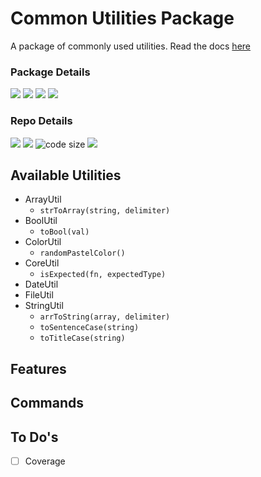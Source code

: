 # Common Utilities Package

A package of commonly used utilities. Read the docs [here](https://codes-and-coffees.gitbook.io/common-utils-pkg/)

### Package Details

[![](https://img.shields.io/npm/v/common-utils-pkg.svg)](https://www.npmjs.com/package/common-utils-pkg) [![](https://img.shields.io/node/v/common-utils-pkg.svg)](https://nodejs.org/en/) [![](https://img.shields.io/david/codesandcoffees/common-utils-pkg.svg)](https://david-dm.org/codesandcoffees/common-utils-pkg) [![](https://img.shields.io/npm/dm/common-utils-pkg.svg)](https://npmcharts.com/compare/common-utils-pkg?minimal=true)

### Repo Details

[![](https://img.shields.io/github/issues/codesandcoffees/common-utils-pkg.svg)](https://github.com/codesandcoffees/common-utils-pkg/issues) [![](https://img.shields.io/github/issues-pr/codesandcoffees/common-utils-pkg.svg)](https://github.com/codesandcoffees/common-utils-pkg/pulls) ![code size](https://img.shields.io/github/languages/code-size/codesandcoffees/common-utils-pkg.svg) [![](https://img.shields.io/github/contributors/codesandcoffees/common-utils-pkg.svg)](https://github.com/codesandcoffees/common-utils-pkg/graphs/contributors)

## Available Utilities

* ArrayUtil
  * `strToArray(string, delimiter)`
* BoolUtil
  * `toBool(val)`
* ColorUtil
  * `randomPastelColor()`
* CoreUtil
  * `isExpected(fn, expectedType)`
* DateUtil
* FileUtil
* StringUtil
  * `arrToString(array, delimiter)`
  * `toSentenceCase(string)`
  * `toTitleCase(string)`

## Features

## Commands

## To Do's

* [ ] Coverage

